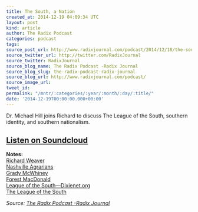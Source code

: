 ```yaml
---
title: The South, a Nation
created_at: 2014-12-19 04:09:34 UTC
layout: post
kind: article
author: The Radix Podcast
categories: podcast
tags: 
source_post_url: http://www.radixjournal.com/podcast/2014/12/18/the-south-a-nation
source_twitter_url: http://twitter.com/RadixJournal
source_twitter: RadixJournal
source_blog_name: The Radix Podcast -Radix Journal
source_blog_slug: the-radix-podcast-radix-journal
source_blog_url: http://www.radixjournal.com/podcast/
source_image_url: 
tweet_id: 
permalink: "/mntr/:categories/:year/:month/:day/:title/"
date: '2014-12-19T00:00:00.000+00:00'
---
```

<p>Dr. Michael Hill joins Richard to discuss The League of the South, southern identity, and southern nationalism. </p>



<h2><a target="_blank" href="https://soundcloud.com/radixjournal/michael-hill">Listen on Soundcloud</a></h2><p><strong>Notes:</strong> <br>
<a href="http://en.wikipedia.org/wiki/Richard_M._Weaver">Richard Weaver</a> <br>
<a href="http://en.wikipedia.org/wiki/Southern_Agrarians">Nashville Agrarians</a> <br>
<a href="http://en.wikipedia.org/wiki/Grady_McWhiney">Grady McWhiney</a> <br>
<a href="http://en.wikipedia.org/wiki/Forrest_McDonald">Forest MacDonald</a> <br>
<a href="http://dixienet.org">League of the South—Dixienet.org</a> <br>
<a href="http://leagueofthesouth.com">The League of the South</a>    </p><div class="">
    <i>Source: <a href="http://www.radixjournal.com/podcast/">The Radix Podcast -Radix Journal</a></i>
</div>

